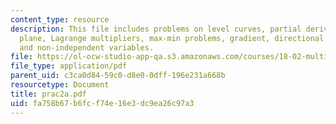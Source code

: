 ```yaml
---
content_type: resource
description: This file includes problems on level curves, partial derivatives, tangent
  plane, Lagrange multipliers, max-min problems, gradient, directional derivative,
  and non-independent variables.
file: https://ol-ocw-studio-app-qa.s3.amazonaws.com/courses/18-02-multivariable-calculus-spring-2006/fa758b67b6fcf74e16e3dc9ea26c97a3_prac2a.pdf
file_type: application/pdf
parent_uid: c3ca0d84-59c0-d8e0-0dff-196e231a668b
resourcetype: Document
title: prac2a.pdf
uid: fa758b67-b6fc-f74e-16e3-dc9ea26c97a3
---
```

